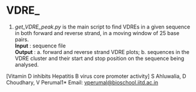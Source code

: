 # VDRE_
1. <i>get_VDRE_peak.py</i> is the main script to find VDREs in a given sequence in both forward and reverse strand, in a moving window of 25 base pairs.<br>
<b>Input</b> : sequence file <br>
<b>Output</b>  : a. forward and reverse strand VDRE plots; b. sequences in the VDRE cluster and their start and stop position on the sequence being analysed.

[Vitamin D inhibits Hepatitis B virus core promoter activity] S Ahluwalia, D Choudhary, V Perumal1*
Email: vperumal@bioschool.iitd.ac.in
 
 
 
